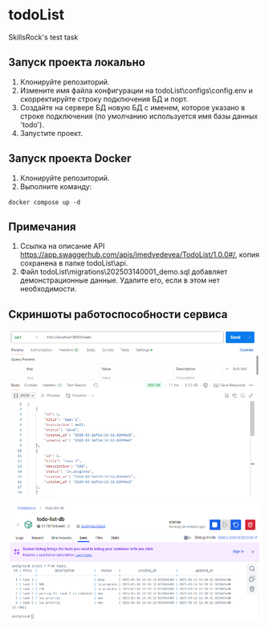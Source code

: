 # todoList
SkillsRock's test task
## Запуск проекта локально
1. Клонируйте репозиторий.
2. Измените имя файла конфигурации на todoList\configs\config.env и скорректируйте строку подключения БД и порт.
3. Создайте на сервере БД новую БД с именем, которое указано в строке подключения (по умолчанию используется имя базы данных 'todo').
4. Запустите проект.
## Запуск проекта Docker
1. Клонируйте репозиторий.
2. Выполните команду: 
```
docker compose up -d
```
## Примечания
1. Ссылка на описание API https://app.swaggerhub.com/apis/imedvedevea/TodoList/1.0.0#/, копия сохранена в папке todoList\api.
2. Файл todoList\migrations\202503140001_demo.sql добавляет демонстрационные данные. Удалите его, если в этом нет необходимости.
## Cкриншоты работоспособности сервиса 
![Скриншот GET /tasks – получение списка всех задач](https://github.com/MedvedevEA/todoList/blob/main/screenshot1.png?raw=true)
![Скриншот Записей в базе данных](https://github.com/MedvedevEA/todoList/blob/main/screenshot2.png?raw=true)
